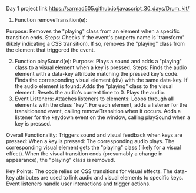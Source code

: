Day 1 project link https://sarmad505.github.io/javascript_30_days/Drum_kit/
1. Function removeTransition(e):

Purpose: Removes the "playing" class from an element when a specific transition ends.
Steps:
Checks if the event's property name is 'transform' (likely indicating a CSS transition).
If so, removes the "playing" class from the element that triggered the event.

2. Function playSound(e):
Purpose: Plays a sound and adds a "playing" class to a visual element when a key is pressed.
Steps:
Finds the audio element with a data-key attribute matching the pressed key's code.
Finds the corresponding visual element (div) with the same data-key.
If the audio element is found:
Adds the "playing" class to the visual element.
Resets the audio's current time to 0.
Plays the audio.
3. Event Listeners:
Attaches listeners to elements:
Loops through all elements with the class "key".
For each element, adds a listener for the transitionend event, calling removeTransition when it occurs.
Adds a listener for the keydown event on the window, calling playSound when a key is pressed.

Overall Functionality:
Triggers sound and visual feedback when keys are pressed:
When a key is pressed:
The corresponding audio plays.
The corresponding visual element gets the "playing" class (likely for a visual effect).
When the visual transition ends (presumably a change in appearance), the "playing" class is removed.

Key Points:
The code relies on CSS transitions for visual effects.
The data-key attributes are used to link audio and visual elements to specific keys.
Event listeners handle user interactions and trigger actions.
